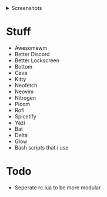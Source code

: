 <details>
    <summary>Screenshots</summary>

    ![Neovim with Bottom](./Screenshots/nvim_bottom.png)
    ![Spotify with Cava](./Screenshots/music.png)
    ![Stuff](./Screenshots/stuff.png)
    ![Rofi](./Screenshots/rofi.png)

</details>

# Stuff
- Awesomewm
- Better Discord
- Better Lockscreen
- Bottom
- Cava
- Kitty 
- Neofetch
- Neovim
- Nitrogen
- Picom
- Rofi
- Spicetify
- Yazi
- Bat
- Delta
- Glow
- Bash scripts that i use

# Todo
- Seperate rc.lua to be more modular
